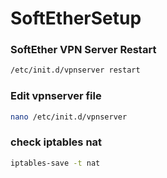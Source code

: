 # SoftEtherSetup

### SoftEther VPN Server Restart
```sh
/etc/init.d/vpnserver restart
```

###  Edit vpnserver file

```sh
nano /etc/init.d/vpnserver
```

### check iptables nat 

```sh
iptables-save -t nat
```




